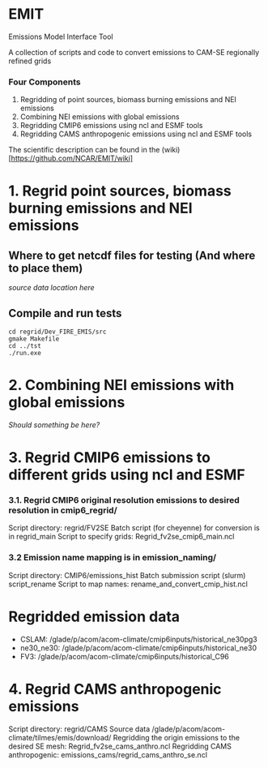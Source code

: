 # EMIT
Emissions Model Interface Tool

A collection of scripts and code to convert emissions to CAM-SE regionally refined grids

### Four Components
1. Regridding of point sources, biomass burning emissions and NEI emissions 
2. Combining NEI emissions with global emissions
3. Regridding CMIP6 emissions using ncl and ESMF tools
4. Regridding CAMS anthropogenic emissions using ncl and ESMF tools

The scientific description can be found in the (wiki)[https://github.com/NCAR/EMIT/wiki]

# 1. Regrid point sources, biomass burning emissions and NEI emissions

## Where to get netcdf files for testing (And where to place them)
*source data location here*
## Compile and run tests
```
cd regrid/Dev_FIRE_EMIS/src
gmake Makefile
cd ../tst
./run.exe
```

# 2. Combining NEI emissions with global emissions
*Should something be here?*

# 3. Regrid CMIP6 emissions to different grids using ncl and ESMF

### 3.1. Regrid CMIP6 original resolution emissions to desired resolution in cmip6\_regrid/
Script directory: regrid/FV2SE
Batch script (for cheyenne) for conversion is in regrid\_main
Script to specify grids: Regrid\_fv2se\_cmip6\_main.ncl

### 3.2 Emission name mapping is in emission\_naming/
Script directory: CMIP6/emissions\_hist
Batch submission script (slurm) script\_rename
Script to map names: rename\_and\_convert\_cmip\_hist.ncl 

# Regridded emission data
* CSLAM: /glade/p/acom/acom-climate/cmip6inputs/historical\_ne30pg3
* ne30\_ne30: /glade/p/acom/acom-climate/cmip6inputs/historical\_ne30
* FV3: /glade/p/acom/acom-climate/cmip6inputs/historical\_C96

# 4. Regrid CAMS anthropogenic emissions 
Script directory: regrid/CAMS
Source data /glade/p/acom/acom-climate/tilmes/emis/download/
Regridding the origin emissions to the desired SE mesh: Regrid\_fv2se\_cams\_anthro.ncl
Regridding CAMS anthropogenic:  emissions\_cams/regrid\_cams\_anthro\_se.ncl
